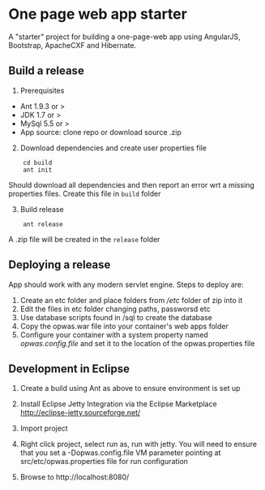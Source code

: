 # One page web app starter

A "starter" project for building a one-page-web app using AngularJS, Bootstrap, ApacheCXF and Hibernate.


## Build a release

1. Prerequisites

* Ant 1.9.3 or >
* JDK 1.7 or >
* MySql 5.5 or >
* App source: clone repo or download source .zip 

2. Download dependencies and create user properties file
```
    cd build
    ant init
```	
Should download all dependencies and then report an error wrt a missing properties files. Create this file in ```build``` folder

3. 	Build release
```
    ant release
```	
A .zip	file will be created in the ```release``` folder
	
## Deploying a release
App should work with any modern servlet engine. Steps to deploy are:

1. Create an etc folder and place folders from _/etc_ folder of zip into it
2. Edit the files in etc folder changing paths, passworsd etc
3. Use database scripts found in /sql to create the database
4. Copy the opwas.war file into your container's web apps folder
5. Configure your container with a system property named _opwas.config.file_ and set it to the location of the opwas.properties file


## Development in Eclipse 
1. Create a build using Ant as above to ensure environment is set up

2. Install Eclipse Jetty Integration via the Eclipse Marketplace http://eclipse-jetty.sourceforge.net/

3. Import project

4. Right click project, select run as, run with jetty. You will need to ensure that you set a -Dopwas.config.file VM parameter pointing at src/etc/opwas.properties file for run configuration

5. Browse to http://localhost:8080/

